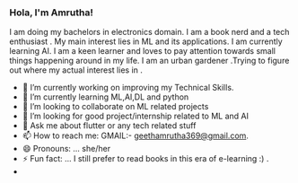### Hola, I'm Amrutha! 
I am doing my bachelors in electronics domain. I am a book nerd and a  tech enthusiast . My main interest lies in ML and its applications. I am currently learning AI. I am a keen learner and loves to pay attention towards small things happening around in my life.  I am an urban gardener .Trying to figure out where my actual interest lies in .  

- 🔭 I’m currently working on improving my Technical Skills.
- 🌱 I’m currently learning ML,AI,DL and python
- 👯 I’m looking to collaborate on ML related projects
- 🤔 I’m looking for good project/internship related to ML and AI
- 💬 Ask me about flutter or any tech related stuff
- 📫 How to reach me: GMAIL:- geethamrutha369@gmail.com.
- 😄 Pronouns: ... she/her
- ⚡ Fun fact: ... I still prefer to read books in this era of e-learning :) .
-
